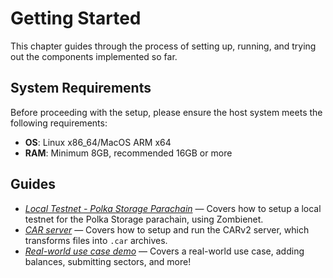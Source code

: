# Getting Started

This chapter guides through the process of setting up, running, and trying out the components implemented so far.

## System Requirements

Before proceeding with the setup, please ensure the host system meets the following requirements:

- **OS**: Linux x86_64/MacOS ARM x64
- **RAM**: Minimum 8GB, recommended 16GB or more

## Guides

- [*Local Testnet - Polka Storage Parachain*](local-testnet.md) — Covers how to setup a local testnet for the Polka Storage parachain, using Zombienet.
- [*CAR server*](car-server.md) — Covers how to setup and run the CARv2 server, which transforms files into `.car` archives.
- [*Real-world use case demo*](demo.md) — Covers a real-world use case, adding balances, submitting sectors, and more!
